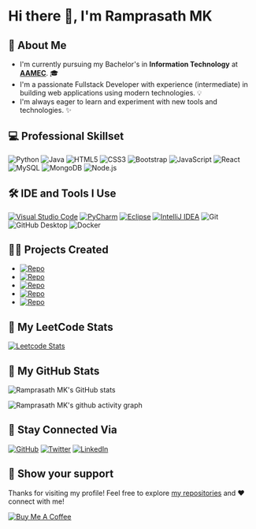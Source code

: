 # Hi there 👋, I'm Ramprasath MK

[aamec]: https://www.aamec.edu.in/

## 🚀 About Me
- I'm currently pursuing my Bachelor's in **Information Technology** at [**AAMEC**][aamec]. 🎓
- I'm a passionate Fullstack Developer with experience (intermediate) in building web applications using modern technologies. 💡
- I'm always eager to learn and experiment with new tools and technologies. ✨

<!--
## 💬 Quotes
- "Error" 
- "Time is an illusion." —  *Albert Einstein*
- "If you want to crack the system, first understand the system" — [*Pc_Doc*](https://youtube.com/A2DChannel)
- "Plant Your Life." — *Raja Guru* (2021 pass senior)
- "Move the pawn ♟ towards the goal in silence" —  [*Shiyam P*](https://github.com/Shiyam-P/)
- "Speak after the checkmates to your opponents, as in chess."
- "To do your part let's stay apart" —  [*Suriya U*](https://github.com/USuriya/)
 
                                                      
                                                      For more Icons, refer the link: `https://github.com/inttter/md-badges`
 -->


## 💻 Professional Skillset
![Python](https://img.shields.io/badge/-Python-3776AB?logo=python&logoColor=white)
![Java](https://img.shields.io/badge/Java-%23ED8B00?logo=openjdk&logoColor=white)
![HTML5](https://img.shields.io/badge/-HTML5-E34F26?logo=html5&logoColor=white)
![CSS3](https://img.shields.io/badge/-CSS3-1572B6?logo=css3&logoColor=white)
![Bootstrap](https://img.shields.io/badge/Bootstrap-7952B3?logo=bootstrap&logoColor=fff)
![JavaScript](https://img.shields.io/badge/-JavaScript-F7DF1E?logo=javascript&logoColor=black)
![React](https://img.shields.io/badge/-React-61DAFB?logo=react&logoColor=black)
![MySQL](https://img.shields.io/badge/-MySQL-4479A1?logo=mysql&logoColor=white)
![MongoDB](https://img.shields.io/badge/-MongoDB-47A248?logo=mongodb&logoColor=white) 
![Node.js](https://img.shields.io/badge/-Node.js-339933?logo=node.js&logoColor=white)


## 🛠 IDE and Tools I Use
[![Visual Studio Code](https://custom-icon-badges.demolab.com/badge/Visual%20Studio%20Code-0078d7.svg?logo=vsc&logoColor=white)](#)
[![PyCharm](https://img.shields.io/badge/PyCharm-white?logo=pycharm&logoColor=000)](#)
[![Eclipse](https://img.shields.io/badge/Eclipse-FE7A16.svg?logo=Eclipse&logoColor=white)](#)
[![IntelliJ IDEA](https://img.shields.io/badge/IntelliJIDEA-white.svg?logo=intellij-idea&logoColor=000)](#)
![Git](https://img.shields.io/badge/-Git-F05032?logo=git&logoColor=white)
![GitHub Desktop](https://img.shields.io/badge/GitHub_Desktop-F07010?logo=github&logoColor=whitee)
![Docker](https://img.shields.io/badge/-Docker-2496ED?logo=docker&logoColor=white)


## 👨‍💻 Projects Created
- [![Repo](https://img.shields.io/badge/-Automatic_Attendance_System_for_Face_Recognition-181717?logo=github&logoColor=white)](https://github.com/ramprasathmk/Automatic-Attendance-System-for-Face-Recognition)
- [![Repo](https://img.shields.io/badge/-Soft_Computing_Lab_Exercises-181717?logo=github&logoColor=white)](https://github.com/ramprasathmk/Soft-Computing-Lab-Exercises)
- [![Repo](https://img.shields.io/badge/-Ride_Share-181717?logo=github&logoColor=white)](https://github.com/ramprasathmk/Ride-Share)
- [![Repo](https://img.shields.io/badge/-Simple_Python_Music_Player-181717?logo=github&logoColor=white)](https://github.com/ramprasathmk/Simple-Python-Music-Player)
- [![Repo](https://img.shields.io/badge/-Software_Personnel_Management_System-181717?logo=github&logoColor=white)](https://github.com/ramprasathmk/Software-Personnel-Management-System)


## 🧩 My LeetCode Stats
[![Leetcode Stats](https://leetcard.jacoblin.cool/ramprasathmk?ext=contest&theme=dark)](https://leetcode.com/u/ramprasathmk/)


## 🎲 My GitHub Stats
![Ramprasath MK's GitHub stats](https://github-readme-stats.vercel.app/api?username=ramprasathmk&theme=dark&show_icons=true&&hide=issues,contribs)

![Ramprasath MK's github activity graph](https://github-readme-activity-graph.vercel.app/graph?username=ramprasathmk&theme=react-dark)


## 🔗 Stay Connected Via
[![GitHub](https://img.shields.io/badge/GitHub-%23121011.svg?logo=github&logoColor=white)](https://github.com/ramprasathmk)
[![Twitter](https://img.shields.io/badge/Twitter-%23000000.svg?logo=X&logoColor=white)](https://x.com/ramprasathmk)
[![LinkedIn](https://img.shields.io/badge/-LinkedIn-0077B5?logo=linkedin&logoColor=white)](https://linkedin.com/in/ramprasathmk053)


## 🤝 Show your support

Thanks for visiting my profile! Feel free to explore [my repositories](https://github.com/ramprasathmk?tab=repositories) and ❤️ connect with me!

[![Buy Me A Coffee](https://img.shields.io/badge/Buy%20Me%20a%20Coffee-ffdd00?&logo=buy-me-a-coffee&logoColor=black)](#)

<!---
ramprasathmk/ramprasathmk is a ✨ special ✨ repository because its `README.md` (this file) appears on your GitHub profile.
You can click the Preview link to take a look at your changes.
--->
